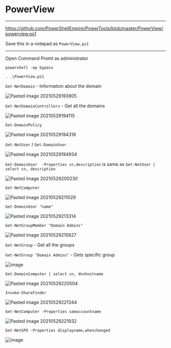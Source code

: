 # PowerView

---

https://github.com/PowerShellEmpire/PowerTools/blob/master/PowerView/powerview.ps1

Save this in a notepad as `PowerView.ps1`

---

Open Command Promt as administrator

`powershell -ep bypass`

`. .\PowerView.ps1`

`Get-NetDomain` - Information about the domain

![Pasted image 20210529193905](https://user-images.githubusercontent.com/71016915/120078710-74c81e00-c0ce-11eb-8e99-77bccf25cced.png)


`Get-NetDomainControllers` - Get all the domains

![Pasted image 20210529194115](https://user-images.githubusercontent.com/71016915/120078721-801b4980-c0ce-11eb-80b5-4e71a717bc0b.png)


`Get-DomainPolicy`

![Pasted image 20210529194318](https://user-images.githubusercontent.com/71016915/120078729-84dffd80-c0ce-11eb-90f1-376086a97f4b.png)


`Get-NetUser` / `Get-DomainUser`

![Pasted image 20210529194934](https://user-images.githubusercontent.com/71016915/120078738-8c9fa200-c0ce-11eb-88ef-fe929b2c3118.png)


`Get-DomainUser  -Properties cn,description` is same as `Get-NetUser | select cn, description`

![Pasted image 20210529200230](https://user-images.githubusercontent.com/71016915/120078753-a4772600-c0ce-11eb-9950-9a8dec644ecb.png)


`Get-NetComputer`

![Pasted image 20210529211029](https://user-images.githubusercontent.com/71016915/120078759-a9d47080-c0ce-11eb-96ec-cb62f5c804d6.png)


`Get-DomainUser "name"`

![Pasted image 20210529213314](https://user-images.githubusercontent.com/71016915/120078762-ae008e00-c0ce-11eb-8da0-549b65fcde39.png)


`Get-NetGroupMember "Domain Admins"`

![Pasted image 20210529215827](https://user-images.githubusercontent.com/71016915/120078819-de482c80-c0ce-11eb-8b76-00567dfa3005.png)


`Get-NetGroup` - Get all the groups

`Get-NetGroup "Domain Admins"` - Gets specific group

![image](https://user-images.githubusercontent.com/71016915/120105515-db087b80-c176-11eb-8fbf-8e6aba0ecac5.png)

 `Get-DomainComputer | select cn, dnshostname`

![Pasted image 20210529220504](https://user-images.githubusercontent.com/71016915/120078823-e86a2b00-c0ce-11eb-844b-b8f77dc6899c.png)

 
 `Invoke-ShareFinder`
 
 ![Pasted image 20210529221344](https://user-images.githubusercontent.com/71016915/120078828-ed2edf00-c0ce-11eb-8a95-5642a33a9a54.png)
 
  `Get-NetComputer -Properties samaccountname`
  
 ![Pasted image 20210529221932](https://user-images.githubusercontent.com/71016915/120078834-ef913900-c0ce-11eb-8070-fe3232a3e91e.png)
 
 `Get-NetGPO -Properties displayname,whenchanged`
 
 ![image](https://user-images.githubusercontent.com/71016915/120091377-3d865b00-c128-11eb-8765-238bccf07bd5.png)
 
 
